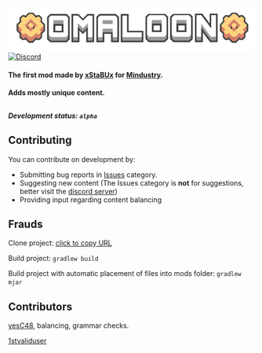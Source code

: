 ![Logo](img.png)
[![Discord](https://img.shields.io/discord/1011940744774303795.svg?color=7289da&label=Omaloon-mod-Genral&logo=discord)](https://discord.gg/bNMT82Hswb)
#### The first mod made by [xStaBUx](https://github.com/xStaBUx) for [Mindustry](https://github.com/Anuken/Mindustry).
#### Adds mostly unique content.
##
##### Development status: `alpha`
## Contributing

You can contribute on development by:

* Submitting bug reports in [Issues](https://github.com/xStaBUx/Omaloon-mod-public/issues) category.
* Suggesting new content (The Issues category is **not** for suggestions, better visit the [discord server](https://discord.gg/bNMT82Hswb))
* Providing input regarding content balancing

## Frauds
Clone project: [click to copy URL](https://github.com/xStaBUx/Omaloon-mod-public.git)

Build project: `gradlew build`

Build project with automatic placement of files into mods folder: `gradlew mjar`

## Contributors

[yesC48](https://github.com/yesC48), balancing, grammar checks.

[1stvaliduser](https://github.com/1stvaliduser)

